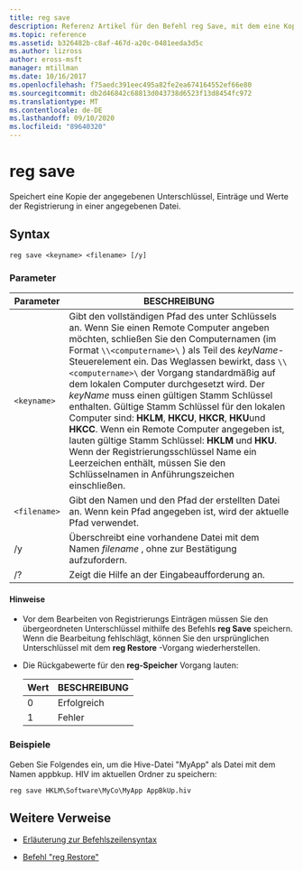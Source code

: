 ```yaml
---
title: reg save
description: Referenz Artikel für den Befehl reg Save, mit dem eine Kopie der angegebenen Unterschlüssel, Einträge und Werte der Registrierung in einer angegebenen Datei gespeichert wird.
ms.topic: reference
ms.assetid: b326482b-c8af-467d-a20c-0481eeda3d5c
ms.author: lizross
author: eross-msft
manager: mtillman
ms.date: 10/16/2017
ms.openlocfilehash: f75aedc391eec495a82fe2ea674164552ef66e80
ms.sourcegitcommit: db2d46842c68813d043738d6523f13d8454fc972
ms.translationtype: MT
ms.contentlocale: de-DE
ms.lasthandoff: 09/10/2020
ms.locfileid: "89640320"
---
```

# <a name="reg-save"></a>reg save

Speichert eine Kopie der angegebenen Unterschlüssel, Einträge und Werte der Registrierung in einer angegebenen Datei.

## <a name="syntax"></a>Syntax

```
reg save <keyname> <filename> [/y]
```

### <a name="parameters"></a>Parameter

| Parameter | BESCHREIBUNG |
|--|--|
| `<keyname>` | Gibt den vollständigen Pfad des unter Schlüssels an. Wenn Sie einen Remote Computer angeben möchten, schließen Sie den Computernamen (im Format `\\<computername>\` ) als Teil des *keyName*-Steuerelement ein. Das Weglassen bewirkt, dass `\\<computername>\` der Vorgang standardmäßig auf dem lokalen Computer durchgesetzt wird. Der *keyName* muss einen gültigen Stamm Schlüssel enthalten. Gültige Stamm Schlüssel für den lokalen Computer sind: **HKLM**, **HKCU**, **HKCR**, **HKU**und **HKCC**. Wenn ein Remote Computer angegeben ist, lauten gültige Stamm Schlüssel: **HKLM** und **HKU**. Wenn der Registrierungsschlüssel Name ein Leerzeichen enthält, müssen Sie den Schlüsselnamen in Anführungszeichen einschließen. |
| `<filename>` | Gibt den Namen und den Pfad der erstellten Datei an. Wenn kein Pfad angegeben ist, wird der aktuelle Pfad verwendet. |
| /y | Überschreibt eine vorhandene Datei mit dem Namen *filename* , ohne zur Bestätigung aufzufordern. |
| /? | Zeigt die Hilfe an der Eingabeaufforderung an. |

#### <a name="remarks"></a>Hinweise

- Vor dem Bearbeiten von Registrierungs Einträgen müssen Sie den übergeordneten Unterschlüssel mithilfe des Befehls **reg Save** speichern. Wenn die Bearbeitung fehlschlägt, können Sie den ursprünglichen Unterschlüssel mit dem **reg Restore** -Vorgang wiederherstellen.

- Die Rückgabewerte für den **reg-Speicher** Vorgang lauten:

    | Wert | BESCHREIBUNG |
    |--|--|
    | 0 | Erfolgreich |
    | 1 | Fehler |

### <a name="examples"></a>Beispiele

Geben Sie Folgendes ein, um die Hive-Datei "MyApp" als Datei mit dem Namen appbkup. HIV im aktuellen Ordner zu speichern:

```
reg save HKLM\Software\MyCo\MyApp AppBkUp.hiv
```

## <a name="additional-references"></a>Weitere Verweise

- [Erläuterung zur Befehlszeilensyntax](command-line-syntax-key.md)

- [Befehl "reg Restore"](reg-restore.md)